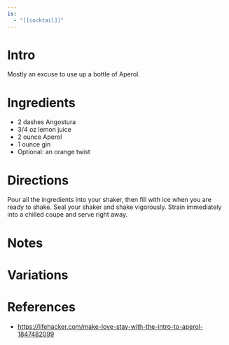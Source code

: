 ```yaml
---
is:
  - "[[cocktail]]"
---
```


# Intro
Mostly an excuse to use up a bottle of Aperol.

# Ingredients
* 2 dashes Angostura
* 3/4 oz lemon juice
* 2 ounce Aperol
* 1 ounce gin
* Optional: an orange twist

# Directions
Pour all the ingredients into your shaker, then fill with ice when you are ready to shake. Seal your shaker and shake vigorously. Strain immediately into a chilled coupe and serve right away.

# Notes

# Variations

# References
- https://lifehacker.com/make-love-stay-with-the-intro-to-aperol-1847482099
